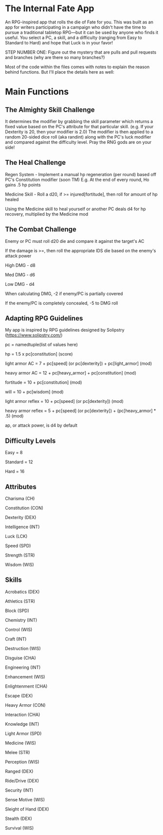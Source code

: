 # The Internal Fate App 

An RPG-inspired app that rolls the die of Fate for you. This was built as an app for writers participating in a campaign who didn't have the time to pursue a traditional tabletop RPG—but it can be used by anyone who finds it useful. You select a PC, a skill, and a difficulty (ranging from Easy to Standard to Hard) and hope that Luck is in your favor!

STEP NUMBER ONE: Figure out the mystery that are pulls and pull requests and branches (why are there so many branches?)

Most of the code within the files comes with notes to explain the reason behind functions. But I'll place the details here as well:


# Main Functions

The Almighty Skill Challenge
-
It determines the modifier by grabbing the skill parameter which returns a fixed value based on
the PC's attribute for that particular skill. (e.g. If your Dexterity is 20, then your modifier is 2.0)
The modifier is then applied to a random 20-sided dice roll (aka randint) along with the PC's luck modifier and
compared against the difficulty level. Pray the RNG gods are on your side!


The Heal Challenge
-
Regen System - Implement a manual hp regeneration (per round) based off PC's Constitution modifier (soon TM)
E.g. At the end of every round, Ho gains .5 hp points

Medicine Skill - Roll a d20, if >= injured[fortitude], then roll for amount of hp healed

Using the Medicine skill to heal yourself or another PC deals d4 for hp recovery, multiplied by the Medicine mod


The Combat Challenge
-
Enemy or PC must roll d20 die and compare it against the target's AC

If the damage is >=, then roll the appropriate IDS die based on the enemy's attack power

High DMG - d8

Med DMG - d6

Low DMG - d4

When calculating DMG, -2 if enemy/PC is partially covered

If the enemy/PC is completely concealed, -5 to DMG roll


Adapting RPG Guidelines
-

My app is inspired by RPG guidelines designed by Solipstry (https://www.solipstry.com/)


pc = namedtuple(list of values here)

hp = 1.5 x pc[constitution] (score)

light armor AC = 7 + pc[speed] (or pc[dexterity]) + pc[light_armor] (mod)

heavy armor AC = 12 + pc[heavy_armor] + pc[constitution] (mod)

fortitude = 10 + pc[constitution] (mod)

will = 10 + pc[wisdom] (mod)

light armor reflex = 10 + pc[speed] (or pc[dexterity]) (mod)

heavy armor reflex = 5 + pc[speed] (or pc[dexterity]) + (pc[heavy_armor] * .5) (mod)

ap, or attack power, is d4 by default

Difficulty Levels
-
Easy = 8

Standard = 12

Hard = 16

Attributes
-

Charisma (CH)

Constitution (CON)

Dexterity (DEX)

Intelligence (INT)

Luck (LCK)

Speed (SPD)

Strength (STR)

Wisdom (WIS)

Skills
-

Acrobatics (DEX)

Athletics (STR)

Block (SPD)

Chemistry (INT)

Control (WIS)

Craft (INT)

Destruction (WIS)

Disguise (CHA)

Engineering (INT)

Enhancement (WIS)

Enlightenment (CHA)

Escape (DEX)

Heavy Armor (CON)

Interaction (CHA)

Knowledge (INT)

Light Armor (SPD)

Medicine (WIS)

Melee (STR)

Perception (WIS)

Ranged (DEX)

Ride/Drive (DEX)

Security (INT)

Sense Motive (WIS)

Sleight of Hand (DEX)

Stealth (DEX)

Survival (WIS)
